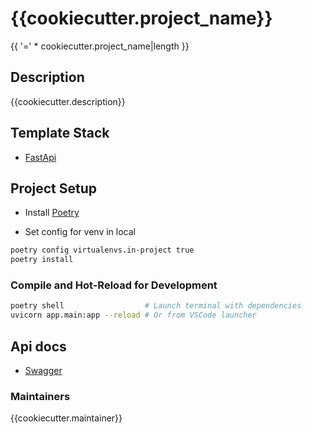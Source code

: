 # {{cookiecutter.project_name}}

{{ '=' * cookiecutter.project_name|length }}

## Description

{{cookiecutter.description}}

## Template Stack

- [FastApi](https://fastapi.tiangolo.com/)

## Project Setup

- Install [Poetry](https://python-poetry.org/docs/)

- Set config for venv in local

```bash
poetry config virtualenvs.in-project true
poetry install

```

### Compile and Hot-Reload for Development

```sh
poetry shell                  # Launch terminal with dependencies
uvicorn app.main:app --reload # Or from VSCode launcher
```

## Api docs

- [Swagger](http://localhost:8000/docs)

### Maintainers

{{cookiecutter.maintainer}}
